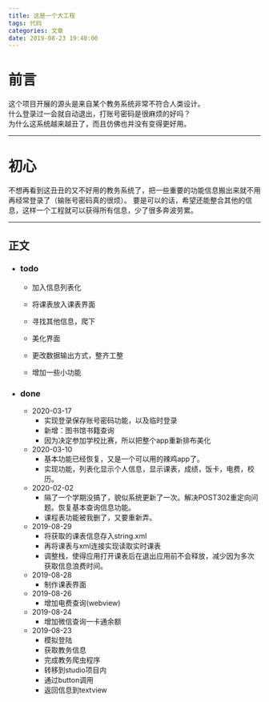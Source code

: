 ```yaml
---
title: 这是一个大工程
tags: 代码
categories: 文章
date: 2019-08-23 19:40:00
---
```


# 前言

这个项目开展的源头是来自某个教务系统非常不符合人类设计。  
什么登录过一会就自动退出，打账号密码是很麻烦的好吗？  
为什么这系统越来越丑了，而且仿佛也并没有变得更好用。

---

# 初心

不想再看到这丑丑的又不好用的教务系统了，把一些重要的功能信息搬出来就不用再经常登录了（输账号密码真的很烦）。
要是可以的话，希望还能整合其他的信息，这样一个工程就可以获得所有信息，少了很多奔波劳累。

---

## 正文
- ### todo
    - 加入信息列表化
    - 将课表放入课表界面 

    - 寻找其他信息，爬下
    - 美化界面
    - 更改数据输出方式，整齐工整
    - 增加一些小功能

- ### done
   - 2020-03-17
      - 实现登录保存账号密码功能，以及临时登录
      - 新增：图书馆书籍查询
      - 因为决定参加学校比赛，所以把整个app重新排布美化
   - 2020-03-10
      - 基本功能已经恢复，又是一个可以用的辣鸡app了。
      - 实现功能，列表化显示个人信息，显示课表，成绩，饭卡，电费，校历。
   - 2020-02-02
      - 隔了一个学期没搞了，貌似系统更新了一次。解决POST302重定向问题。恢复基本查询信息功能。
      - 课程表功能被我删了，又要重新弄。
   - 2019-08-29
      - 将获取的课表信息存入string.xml
      - 再将课表与xml连接实现读取实时课表
      - 调整栈，使得应用打开课表后在退出应用前不会释放，减少因为多次获取信息浪费时间。
   - 2019-08-28
      - 制作课表界面
   - 2019-08-26
      - 增加电费查询(webview)
   - 2019-08-24
      - 增加微信查询一卡通余额
   - 2019-08-23
      - 模拟登陆
      - 获取教务信息
      - 完成教务爬虫程序
      - 转移到studio项目内
      - 通过button调用
      - 返回信息到textview





